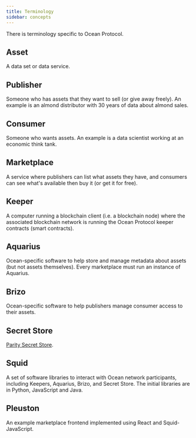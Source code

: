 ```yaml
---
title: Terminology
sidebar: concepts
---
```


There is terminology specific to Ocean Protocol.

## Asset

A data set or data service.

## Publisher

Someone who has assets that they want to sell (or give away freely). An example is an almond distributor with 30 years of data about almond sales.

## Consumer

Someone who wants assets. An example is a data scientist working at an economic think tank.

## Marketplace

A service where publishers can list what assets they have, and consumers can see what's available then buy it (or get it for free).

## Keeper

A computer running a blockchain client (i.e. a blockchain node) where the associated blockchain network is running the Ocean Protocol keeper contracts (smart contracts).

## Aquarius

Ocean-specific software to help store and manage metadata about assets (but not assets themselves). Every marketplace must run an instance of Aquarius.

## Brizo

Ocean-specific software to help publishers manage consumer access to their assets.

## Secret Store

[Parity Secret Store](https://wiki.parity.io/Secret-Store).

## Squid

A set of software libraries to interact with Ocean network participants, including Keepers, Aquarius, Brizo, and Secret Store. The initial libraries are in Python, JavaScript and Java.

## Pleuston

An example marketplace frontend implemented using React and Squid-JavaScript.
